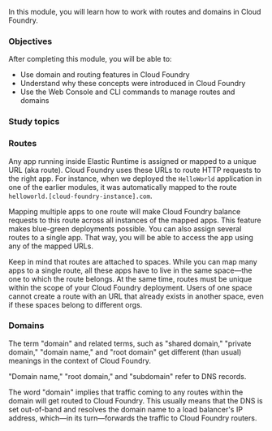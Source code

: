 In this module, you will learn how to work with routes and domains in Cloud Foundry.


### Objectives

After completing this module, you will be able to:

* Use domain and routing features in Cloud Foundry
* Understand why these concepts were introduced in Cloud Foundry
* Use the Web Console and CLI commands to manage routes and domains


### Study topics

### Routes

Any app running inside Elastic Runtime is assigned or mapped to a unique URL (aka route). Cloud Foundry uses these URLs to route HTTP requests to the right app. For instance, when we deployed the `HelloWorld` application in one of the earlier modules, it was automatically mapped to the route `helloworld.[cloud-foundry-instance].com`.

Mapping multiple apps to one route will make Cloud Foundry balance requests to this route across all instances of the mapped apps. This feature makes blue-green deployments possible. You can also assign several routes to a single app. That way, you will be able to access the app using any of the mapped URLs.

Keep in mind that routes are attached to spaces. While you can map many apps to a single route, all these apps have to live in the same space—the one to which the route belongs. At the same time, routes must be unique within the scope of your Cloud Foundry deployment. Users of one space cannot create a route with an URL that already exists in another space, even if these spaces belong to different orgs.


### Domains

The term "domain" and related terms, such as "shared domain," "private domain," "domain name," and "root domain" get different (than usual) meanings in the context of Cloud Foundry.

"Domain name," "root domain," and "subdomain" refer to DNS records.

The word "domain" implies that traffic coming to any routes within the domain will get routed to Cloud Foundry. This usually means that the DNS is set out-of-band and resolves the domain name to a load balancer's IP address, which—in its turn—forwards the traffic to Cloud Foundry routers.
